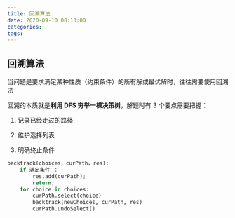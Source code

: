 ```yaml
---
title: 回溯算法
date: 2020-09-10 08:13:00
categories: 
tags:
---
```

## 回溯算法
当问题是要求满足某种性质（约束条件）的所有解或最优解时，往往需要使用回溯法

回溯的本质就是**利用 DFS 穷举一棵决策树**，解题时有 3 个要点需要把握：

1. 记录已经走过的路径

2. 维护选择列表

3. 明确终止条件

```python
backtrack(choices，curPath，res):
    if 满足条件 ：
        res.add(curPath);
        return;
    for choice in choices:
        curPath.select(choice)
        backtrack(newChoices, curPath, res)
        curPath.undoSelect()
```